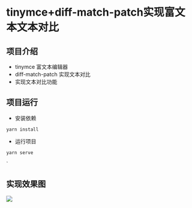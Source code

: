 # tinymce+diff-match-patch实现富文本文本对比

## 项目介绍

- tinymce 富文本编辑器
- diff-match-patch 实现文本对比
- 实现文本对比功能

## 项目运行

- 安装依赖
```
yarn install
```

- 运行项目
```
yarn serve
```
  
`
## 实现效果图
![](https://gxy-image.pages.dev/file/90fac2c033f9f2dcf9374.png)
